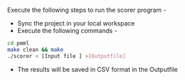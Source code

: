 Execute the following steps to run the scorer program -

- Sync the project in your local workspace
- Execute the following commands -
```sh
cd pmml
make clean && make
./scorer < [Input file ] >[Outputfile]
```
- The results will be saved in CSV format in the Outputfile

